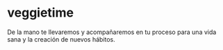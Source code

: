 # veggietime
De la mano te llevaremos y acompañaremos en tu proceso para una vida sana y la creación de nuevos hábitos.
